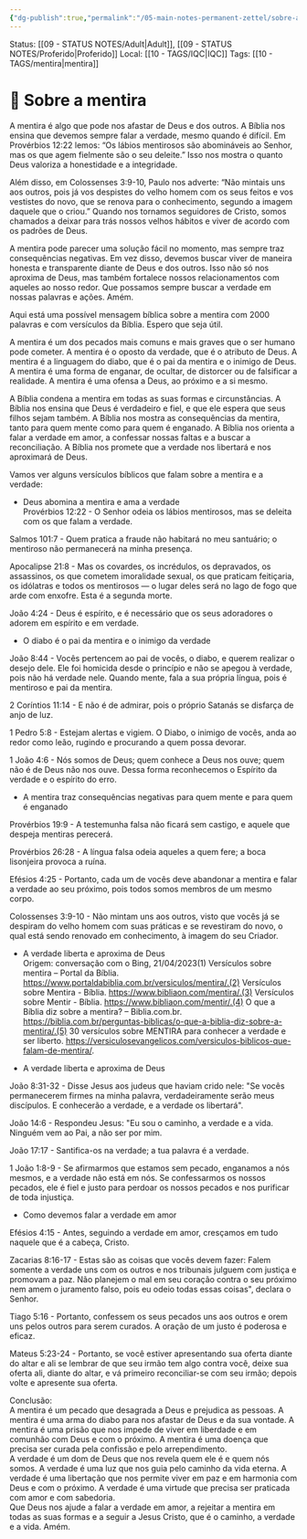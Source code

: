 ```yaml
---
{"dg-publish":true,"permalink":"/05-main-notes-permanent-zettel/sobre-a-mentira/","tags":["sobreamentira"],"noteIcon":"outgoing"}
---
```


Status: [[09 - STATUS NOTES/Adult\|Adult]], [[09 - STATUS NOTES/Proferido\|Proferido]]
Local: [[10 - TAGS/IQC\|IQC]]
Tags: [[10 - TAGS/mentira\|mentira]]
# 📔 Sobre a mentira

A mentira é algo que pode nos afastar de Deus e dos outros. A Bíblia nos ensina que devemos sempre falar a verdade, mesmo quando é difícil. Em Provérbios 12:22 lemos: “Os lábios mentirosos são abomináveis ao Senhor, mas os que agem fielmente são o seu deleite.” Isso nos mostra o quanto Deus valoriza a honestidade e a integridade.

  
Além disso, em Colossenses 3:9-10, Paulo nos adverte: “Não mintais uns aos outros, pois já vos despistes do velho homem com os seus feitos e vos vestistes do novo, que se renova para o conhecimento, segundo a imagem daquele que o criou.” Quando nos tornamos seguidores de Cristo, somos chamados a deixar para trás nossos velhos hábitos e viver de acordo com os padrões de Deus.  

A mentira pode parecer uma solução fácil no momento, mas sempre traz consequências negativas. Em vez disso, devemos buscar viver de maneira honesta e transparente diante de Deus e dos outros. Isso não só nos aproxima de Deus, mas também fortalece nossos relacionamentos com aqueles ao nosso redor. Que possamos sempre buscar a verdade em nossas palavras e ações. Amém.  

Aqui está uma possível mensagem bíblica sobre a mentira com 2000 palavras e com versículos da Bíblia. Espero que seja útil.  

A mentira é um dos pecados mais comuns e mais graves que o ser humano pode cometer. A mentira é o oposto da verdade, que é o atributo de Deus. A mentira é a linguagem do diabo, que é o pai da mentira e o inimigo de Deus. A mentira é uma forma de enganar, de ocultar, de distorcer ou de falsificar a realidade. A mentira é uma ofensa a Deus, ao próximo e a si mesmo.  

A Bíblia condena a mentira em todas as suas formas e circunstâncias. A Bíblia nos ensina que Deus é verdadeiro e fiel, e que ele espera que seus filhos sejam também. A Bíblia nos mostra as consequências da mentira, tanto para quem mente como para quem é enganado. A Bíblia nos orienta a falar a verdade em amor, a confessar nossas faltas e a buscar a reconciliação. A Bíblia nos promete que a verdade nos libertará e nos aproximará de Deus.  

Vamos ver alguns versículos bíblicos que falam sobre a mentira e a verdade:  

- Deus abomina a mentira e ama a verdade  
Provérbios 12:22 - O Senhor odeia os lábios mentirosos, mas se deleita com os que falam a verdade.  

Salmos 101:7 - Quem pratica a fraude não habitará no meu santuário; o mentiroso não permanecerá na minha presença.  

Apocalipse 21:8 - Mas os covardes, os incrédulos, os depravados, os assassinos, os que cometem imoralidade sexual, os que praticam feitiçaria, os idólatras e todos os mentirosos — o lugar deles será no lago de fogo que arde com enxofre. Esta é a segunda morte.  

João 4:24 - Deus é espírito, e é necessário que os seus adoradores o adorem em espírito e em verdade.  

- O diabo é o pai da mentira e o inimigo da verdade  

João 8:44 - Vocês pertencem ao pai de vocês, o diabo, e querem realizar o desejo dele. Ele foi homicida desde o princípio e não se apegou à verdade, pois não há verdade nele. Quando mente, fala a sua própria língua, pois é mentiroso e pai da mentira.  

2 Coríntios 11:14 - E não é de admirar, pois o próprio Satanás se disfarça de anjo de luz.  

1 Pedro 5:8 - Estejam alertas e vigiem. O Diabo, o inimigo de vocês, anda ao redor como leão, rugindo e procurando a quem possa devorar.  

1 João 4:6 - Nós somos de Deus; quem conhece a Deus nos ouve; quem não é de Deus não nos ouve. Dessa forma reconhecemos o Espírito da verdade e o espírito do erro.  

- A mentira traz consequências negativas para quem mente e para quem é enganado  

Provérbios 19:9 - A testemunha falsa não ficará sem castigo, e aquele que despeja mentiras perecerá.  

Provérbios 26:28 - A língua falsa odeia aqueles a quem fere; a boca lisonjeira provoca a ruína.  

Efésios 4:25 - Portanto, cada um de vocês deve abandonar a mentira e falar a verdade ao seu próximo, pois todos somos membros de um mesmo corpo.  

Colossenses 3:9-10 - Não mintam uns aos outros, visto que vocês já se despiram do velho homem com suas práticas e se revestiram do novo, o qual está sendo renovado em conhecimento, à imagem do seu Criador.  

- A verdade liberta e aproxima de Deus  
Origem: conversação com o Bing, 21/04/2023(1) Versículos sobre mentira – Portal da Bíblia. https://www.portaldabiblia.com.br/versiculos/mentira/.(2) Versículos sobre Mentira - Bíblia. https://www.bibliaon.com/mentira/.(3) Versículos sobre Mentir - Bíblia. https://www.bibliaon.com/mentir/.(4) O que a Bíblia diz sobre a mentira? – Biblia.com.br. https://biblia.com.br/perguntas-biblicas/o-que-a-biblia-diz-sobre-a-mentira/.(5) 30 versículos sobre MENTIRA para conhecer a verdade e ser liberto. https://versiculosevangelicos.com/versiculos-biblicos-que-falam-de-mentira/.  
  
- A verdade liberta e aproxima de Deus  

João 8:31-32 - Disse Jesus aos judeus que haviam crido nele: "Se vocês permanecerem firmes na minha palavra, verdadeiramente serão meus discípulos. E conhecerão a verdade, e a verdade os libertará".  

João 14:6 - Respondeu Jesus: "Eu sou o caminho, a verdade e a vida. Ninguém vem ao Pai, a não ser por mim.  

João 17:17 - Santifica-os na verdade; a tua palavra é a verdade.  

1 João 1:8-9 - Se afirmarmos que estamos sem pecado, enganamos a nós mesmos, e a verdade não está em nós. Se confessarmos os nossos pecados, ele é fiel e justo para perdoar os nossos pecados e nos purificar de toda injustiça.  

- Como devemos falar a verdade em amor  

Efésios 4:15 - Antes, seguindo a verdade em amor, cresçamos em tudo naquele que é a cabeça, Cristo.  

Zacarias 8:16-17 - Estas são as coisas que vocês devem fazer: Falem somente a verdade uns com os outros e nos tribunais julguem com justiça e promovam a paz. Não planejem o mal em seu coração contra o seu próximo nem amem o juramento falso, pois eu odeio todas essas coisas", declara o Senhor.  

Tiago 5:16 - Portanto, confessem os seus pecados uns aos outros e orem uns pelos outros para serem curados. A oração de um justo é poderosa e eficaz.  

Mateus 5:23-24 - Portanto, se você estiver apresentando sua oferta diante do altar e ali se lembrar de que seu irmão tem algo contra você, deixe sua oferta ali, diante do altar, e vá primeiro reconciliar-se com seu irmão; depois volte e apresente sua oferta.  

Conclusão:  
A mentira é um pecado que desagrada a Deus e prejudica as pessoas. A mentira é uma arma do diabo para nos afastar de Deus e da sua vontade. A mentira é uma prisão que nos impede de viver em liberdade e em comunhão com Deus e com o próximo. A mentira é uma doença que precisa ser curada pela confissão e pelo arrependimento.  
A verdade é um dom de Deus que nos revela quem ele é e quem nós somos. A verdade é uma luz que nos guia pelo caminho da vida eterna. A verdade é uma libertação que nos permite viver em paz e em harmonia com Deus e com o próximo. A verdade é uma virtude que precisa ser praticada com amor e com sabedoria.  
Que Deus nos ajude a falar a verdade em amor, a rejeitar a mentira em todas as suas formas e a seguir a Jesus Cristo, que é o caminho, a verdade e a vida. Amém.